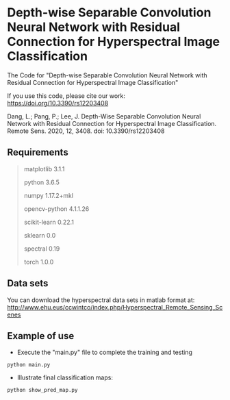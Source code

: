 # Depth-wise Separable Convolution Neural Network with Residual Connection for Hyperspectral Image Classification
The Code for "Depth-wise Separable Convolution Neural Network with Residual Connection for Hyperspectral Image Classification"

If you use this code, please cite our work:  https://doi.org/10.3390/rs12203408

Dang, L.; Pang, P.; Lee, J. Depth-Wise Separable Convolution Neural Network with Residual Connection for Hyperspectral Image Classification. Remote Sens. 2020, 12, 3408. doi: 10.3390/rs12203408


## Requirements


> matplotlib             3.1.1
>
> python                 3.6.5
>
> numpy                  1.17.2+mkl
>
> opencv-python          4.1.1.26
>
> scikit-learn           0.22.1
>
> sklearn                0.0
>
> spectral               0.19
>
> torch                  1.0.0

## Data sets
You can download the hyperspectral data sets in matlab format at:
http://www.ehu.eus/ccwintco/index.php/Hyperspectral_Remote_Sensing_Scenes

## Example of use

* Execute the "main.py" file to complete the training and testing

```shell script
python main.py
```


* Illustrate final classification maps:

```shell script
python show_pred_map.py
```

